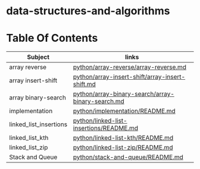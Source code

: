 # data-structures-and-algorithms

# Table Of Contents

| Subject     | links |
| ----------- | ----------- |
| array reverse | [python/array-reverse/array-reverse.md](python/array-reverse/array-reverse.md) |
| array insert-shift | [python/array-insert-shift/array-insert-shift.md](python/array-insert-shift/array-insert-shift.md) |
| array binary-search | [python/array-binary-search/array-binary-search.md](python/array-binary-search/array-binary-search.md) |
| implementation | [python/implementation/README.md](python/implementation/README.md) |
| linked_list_insertions | [python/linked-list-insertions/README.md](python/linked-list-insertions/README.md) |
| linked_list_kth | [python/linked-list-kth/README.md](python/linked-list-kth/README.md) |
| linked_list_zip | [python/linked-list-zip/README.md](python/linked-list-zip/README.md) |
| Stack and Queue | [python/stack-and-queue/README.md](python/stack-and-queue/README.md) |
